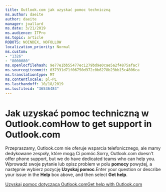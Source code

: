 ```yaml
---
title: Outlook.com jak uzyskać pomoc techniczną
ms.author: daeite
author: daeite
manager: joallard
ms.date: 3/21/2019
ms.audience: ITPro
ms.topic: article
ROBOTS: NOINDEX, NOFOLLOW
localization_priority: Normal
ms.custom:
- "1326"
- "8000080"
ms.openlocfilehash: 9e77e1bb55477ec1279bd9e0cae5a2f4875afac7
ms.sourcegitcommit: 037331d71f06750d972c0b6278b23bb15c4806ca
ms.translationtype: MT
ms.contentlocale: pl-PL
ms.lasthandoff: 10/18/2019
ms.locfileid: "36536484"
---
```

# <a name="how-to-get-support-in-outlookcom"></a><span data-ttu-id="14193-102">Jak uzyskać pomoc techniczną w Outlook.com</span><span class="sxs-lookup"><span data-stu-id="14193-102">How to get support in Outlook.com</span></span>

<span data-ttu-id="14193-103">Przepraszamy, Outlook.com nie oferuje wsparcia telefonicznego, ale mamy dedykowane zespoły, które mogą Ci pomóc.</span><span class="sxs-lookup"><span data-stu-id="14193-103">Sorry, Outlook.com doesn't offer phone support, but we do have dedicated teams who can help you.</span></span>
<span data-ttu-id="14193-104">Wprowadź swoje pytanie lub opisz problem w polu **pomocy** powyżej, a następnie wybierz pozycję **Uzyskaj pomoc**.</span><span class="sxs-lookup"><span data-stu-id="14193-104">Enter your question or describe your issue in the **Help** box above, and then select **Get help**.</span></span>

[<span data-ttu-id="14193-105">Uzyskaj pomoc dotyczącą Outlook.com</span><span class="sxs-lookup"><span data-stu-id="14193-105">Get help with Outlook.com</span></span>](https://support.office.com/article/40676ad0-c831-45ac-a023-5be633be798d?wt.mc_id=Office_Outlook_com_Alchemy)
